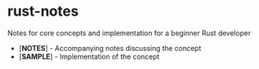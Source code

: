 # rust-notes
Notes for core concepts and implementation for a beginner Rust developer


* [**NOTES**] - Accompanying notes discussing the concept
* [**SAMPLE**] - Implementation of the concept
